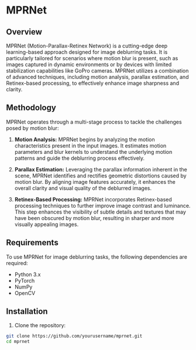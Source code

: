 # MPRNet

## Overview

MPRNet (Motion-Parallax-Retinex Network) is a cutting-edge deep learning-based approach designed for image deblurring tasks. It is particularly tailored for scenarios where motion blur is present, such as images captured in dynamic environments or by devices with limited stabilization capabilities like GoPro cameras. MPRNet utilizes a combination of advanced techniques, including motion analysis, parallax estimation, and Retinex-based processing, to effectively enhance image sharpness and clarity.

## Methodology

MPRNet operates through a multi-stage process to tackle the challenges posed by motion blur:

1. **Motion Analysis:** MPRNet begins by analyzing the motion characteristics present in the input images. It estimates motion parameters and blur kernels to understand the underlying motion patterns and guide the deblurring process effectively.

2. **Parallax Estimation:** Leveraging the parallax information inherent in the scene, MPRNet identifies and rectifies geometric distortions caused by motion blur. By aligning image features accurately, it enhances the overall clarity and visual quality of the deblurred images.

3. **Retinex-Based Processing:** MPRNet incorporates Retinex-based processing techniques to further improve image contrast and luminance. This step enhances the visibility of subtle details and textures that may have been obscured by motion blur, resulting in sharper and more visually appealing images.

## Requirements

To use MPRNet for image deblurring tasks, the following dependencies are required:

- Python 3.x
- PyTorch
- NumPy
- OpenCV

## Installation

1. Clone the repository:

```bash
git clone https://github.com/yourusername/mprnet.git
cd mprnet

